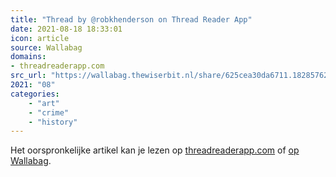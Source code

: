 ```yaml
---
title: "Thread by @robkhenderson on Thread Reader App"
date: 2021-08-18 18:33:01
icon: article
source: Wallabag
domains:
- threadreaderapp.com
src_url: "https://wallabag.thewiserbit.nl/share/625cea30da6711.18285762"
2021: "08"
categories:
    - "art"
    - "crime"
    - "history"
---
```

Het oorspronkelijke artikel kan je lezen op [threadreaderapp.com](https://threadreaderapp.com/thread/1416037068967448579.html) of [op Wallabag](https://wallabag.thewiserbit.nl/share/625cea30da6711.18285762). 